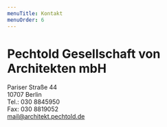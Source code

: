 ```yaml
---
menuTitle: Kontakt
menuOrder: 6
---
```


# Pechtold Gesellschaft von Architekten mbH
Pariser Straße 44  
10707 Berlin  
Tel.: 030 8845950  
Fax: 030 8819052  
<mail@architekt.pechtold.de>